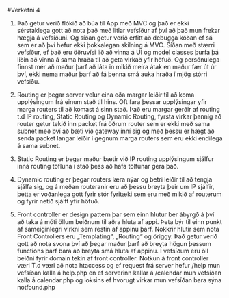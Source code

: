 #Verkefni 4

1.	Það getur verið flókið að búa til App með MVC og það er ekki sérstaklega gott að nota það með litlar vefsíður af því að það mun frekar hægja á vefsíðuni. Og síðan getur verið erfitt að debugga kóðan ef sá sem er að því hefur ekki þokkalegan skilning á MVC. Síðan með stærri vefsíður, ef það eru öðruvísi lið að vinna á UI og model classes þurfa þá liðin að vinna á sama hraða til að geta virkað yfir höfuð. Og persónulega  finnst mér að maður þarf að láta in mikið meira átak en maður fær út úr því, ekki nema maður þarf að fá þenna smá auka hraða í mjög stórri vefsíðu.

2.	Routing er þegar server velur eina eða margar leiðir til að koma upplýsingum frá einum stað til hins. Oft fara þessar upplýsingar yfir marga routers til að komast á sinn stað. Það eru margar gerðir af routing t.d IP routing, Static Routing og Dynamic Routing, fyrsta virkar þannig að router getur tekið inn packet frá öðrum router sem er ekki með sama subnet með því að bæti við gateway inní sig og með þessu er hægt að senda packet langar leiðir í gegnum marga routers sem eru ekki endilega á sama subnet.

3.	Static Routing er þegar maður bætir við IP routing upplýsingum sjálfur inná routing töfluna í stað þess að hafa tölfunar gera það.

4.	Dynamic routing er þegar routers læra nýar og betri leiðir til að tengja sjálfa sig, og á meðan routeranir eru að þessu breyta þeir um IP sjálfir, þetta er voðanlega gott fyrir stór fyritæki sem eru með mikið af routerum og fyrir netið sjálft yfir höfuð.

5.	Front controller er design pattern þar sem einn hlutur ber ábyrgð á því að taka á móti öllum beiðnum til aðra hluta af appi. Þeta býr til einn punkt af sameiginlegri virkni sem restin af appinu þarf. Nokkrir hlutir sem nota Front Controllers eru „Templating“, „Routing“ og öriggy. Það getur verið gott að nota svona því að þegar maður þarf að breyta högun þessum functions þarf bara að breyta smá hluta af appinu. Í vefsíðum eru öll beiðni fyrir domain tekin af front controller. Notkun á front controller væri T.d væri að nota htaccess og ef request frá server hefur /help mun vefsíðan kalla á help.php en ef serverinn kallar á /calendar mun vefsíðan kalla á calendar.php og loksins ef hvorugt virkar mun vefsíðan bara sýna notfound.php
